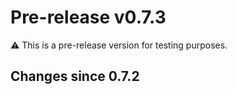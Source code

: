 # Pre-release v0.7.3

⚠️ This is a pre-release version for testing purposes.

## Changes since 0.7.2

